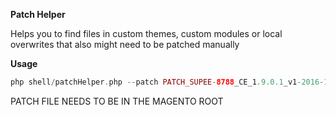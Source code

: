 **Patch Helper**

Helps you to find files in custom themes, custom modules or local overwrites that also might need to be patched manually


**Usage**

 ```php
php shell/patchHelper.php --patch PATCH_SUPEE-8788_CE_1.9.0.1_v1-2016-10-11-06-57-03.sh
 ```

PATCH FILE NEEDS TO BE IN THE MAGENTO ROOT

